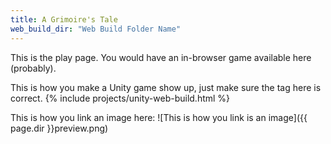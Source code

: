 ```yaml
---
title: A Grimoire's Tale
web_build_dir: "Web Build Folder Name"
---
```


This is the play page. You would have an in-browser game available here (probably).

This is how you make a Unity game show up, just make sure the tag here is correct.
{% include projects/unity-web-build.html %}

This is how you link an image here:
![This is how you link is an image]({{ page.dir }}preview.png)
